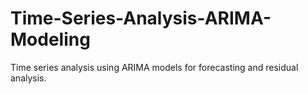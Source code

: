 # Time-Series-Analysis-ARIMA-Modeling
Time series analysis using ARIMA models for forecasting and residual analysis.

